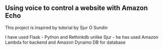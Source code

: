 ## Using voice to control a website with Amazon Echo

This project is inspired by tutorial by Sjur O Sundin

I have used Flask - Python and Rethinkdb unlike Sjur - he has used Amazon Lambda for backend and Amazon Dynamo DB for database